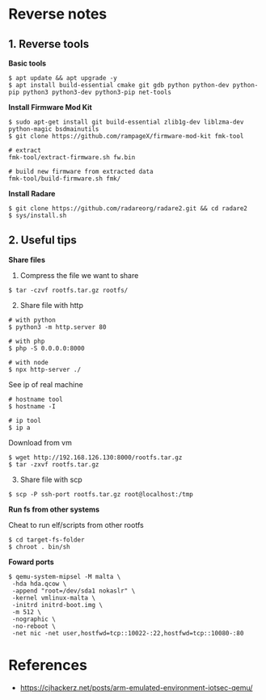 # Reverse notes


## 1. Reverse tools

**Basic tools**
```
$ apt update && apt upgrade -y
$ apt install build-essential cmake git gdb python python-dev python-pip python3 python3-dev python3-pip net-tools
```

**Install Firmware Mod Kit**
```
$ sudo apt-get install git build-essential zlib1g-dev liblzma-dev python-magic bsdmainutils
$ git clone https://github.com/rampageX/firmware-mod-kit fmk-tool

# extract
fmk-tool/extract-firmware.sh fw.bin

# build new firmware from extracted data
fmk-tool/build-firmware.sh fmk/
```

**Install Radare**
```
$ git clone https://github.com/radareorg/radare2.git && cd radare2
$ sys/install.sh
```

## 2. Useful tips

**Share files**

1. Compress the file we want to share
```
$ tar -czvf rootfs.tar.gz rootfs/
```

2. Share file with http
```
# with python
$ python3 -m http.server 80

# with php
$ php -S 0.0.0.0:8000

# with node
$ npx http-server ./
```

See ip of real machine
```
# hostname tool
$ hostname -I

# ip tool
$ ip a
```

Download from vm
```
$ wget http://192.168.126.130:8000/rootfs.tar.gz
$ tar -zxvf rootfs.tar.gz
```

3. Share file with scp
```
$ scp -P ssh-port rootfs.tar.gz root@localhost:/tmp
```


**Run fs from other systems**

Cheat to run elf/scripts from other rootfs

```
$ cd target-fs-folder
$ chroot . bin/sh
```


**Foward ports**

```
$ qemu-system-mipsel -M malta \
 -hda hda.qcow \
 -append "root=/dev/sda1 nokaslr" \
 -kernel vmlinux-malta \
 -initrd initrd-boot.img \
 -m 512 \
 -nographic \
 -no-reboot \
 -net nic -net user,hostfwd=tcp::10022-:22,hostfwd=tcp::10080-:80
```


# References

- https://cjhackerz.net/posts/arm-emulated-environment-iotsec-qemu/

